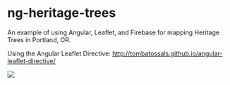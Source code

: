 ng-heritage-trees
=================

An example of using Angular, Leaflet, and Firebase for mapping Heritage Trees in Portland, OR.

Using the Angular Leaflet Directive: <http://tombatossals.github.io/angular-leaflet-directive/>

![](https://i.cloudup.com/a2drk4SNux.gif)